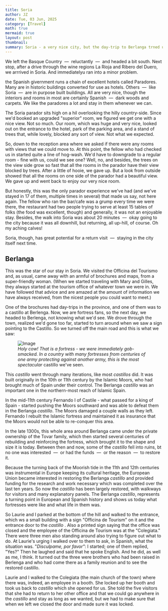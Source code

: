 ```yaml
---
title: Soria
author: JZ
date: Tue, 03 Jun, 2025
category: [Travel]
math: true
mermaid: true
layout: post
thumbnail: 
summary: Soria - a very nice city, but the day-trip to Berlanga trned ups something spectacular.
---  
```

We left the Basque Country &nbsp;&mdash;&nbsp; reluctantly &nbsp;&mdash;&nbsp; and headed a bit south. Next stop, after a drive through the wine regions La Rioja and Ribero del Duero, we arrrived in Soria. And immediatelyu ran into a minor problem.

the Spanish givernment runs a chain of excellent hotels called Paradores. Many are in historic buildings converted for use as hotels. Others &nbsp;&mdash;&nbsp; like Soria &nbsp;&mdash;&nbsp; are in purpose built buildings. All are very nice, though the interiors and rooms in most are certainly Spanish &nbsp;&mdash;&nbsp; dark woods and carpets. We like the paradores a lot and stay in them whenever we can.

The Soria parador sits high on a hil overlooking the hilly country-side. Since we'd booked an upgraded "superior" room, we figured we get one with a nice view. Not so much. Our room, which was huge and very nice, looked out on the entrance to the hotel, park of the parking area, and a stand of trees that, while lovely, blocked any sort of view. Not what we expected.

So, down to the reception area where we asked if there were any rooms with views that we could move to. At this point, the fellow who had checked us in started quite a line of hog-wash. We'd have to downgrade to a regular room - fine with us, could we see one? Well, no, and besides, the trees on the view side grow so fast that all the rooms in the parador have their view blocked by trees. After a little of hooie, we gave up. But a look from outside showed that all the rooms on one side of the parador had a beautiful view. We gave up and went back to enjoy our very nice room.

But honestly, this was the only parador experience we've had (and we've stayed in 17 of them, multiple times in several) that made us say, not here again. The fellow who ran the bar/cafe was a grump every time we were there, the restaurant had two people trying to serve at least 15 tables of folks (the food was excellent, though) and generally, it was not an enjoyable stay. Besides, the walk into Soria was about 20 minutes &nbsp;&mdash;&nbsp; okay going to the city because it was all downhill, but returning, all up-hill, of course. Oh my aching calves!

Soria, though, has great potential for a return visit &nbsp;&mdash;&nbsp; staying in the city itself next time.

<h2>Berlanga</h2>
This was the star of our stay in Soria. We visited the Officina del Tourismo and, as usual, came away with an armful of brochures and maps, from a super-friendly woman. (When we started traveling with Mary and Gilles, they always started at the tourism office of whatever town we were in. We have followed that advice and are amazed at the amount of information we have always received, from the nicest people you could want to meet.)

One of the brochures had day-trips in the province, and one of them was to a castillo at Berlenga. Now, we are fortress fans, so the next day, we headed to Berlenga, not knowing what we'd see. We drove through the town, realized we'd gone too far, started to turn around when we saw a sign pointing to the Castillo. So we turned off the main road and this is what we saw:

<figure class = 'landscape' >
    <img src="{{ "2025/soria/berlanga/DSC06245.jpg" | prepend: site.imageurl | prepend: site.baseurl  }}" alt="Image" />
    <figcaption><em>Holy cow! That is a fortress - we were immediately gob-smacked. In a country with many fortresses from centuries of one army protecting against another army, this is the most spectacular</em> castillo we've seen.</em></figcaption>
</figure>

This <em>castillo</em>  went through many iterations, like most <em>castillos</em>  did. It was built originally in the 10th or 11th century by the Islamic Moors, who had brought much of Spain under their control. The Berlanga <em>castillo</em> was an important one in the northern-most reach of Islamic Spain. 

In the mid-11th century Fernando I of Castile - what passed for a king of Spain - started pushing the Moors southward and was able to defeat them in the Berlanga <em>castillo</em>. The Moors damaged a couple walls as they left. Fernando I rebuilt the Islamic fortress and maintained it as insurance that the Moors would not be able to re-conquer this area.

In the late 1300s, this whole area around Berlanga came under the private ownership of the Tovar family, which then started several centuries of rebuilding and reinforcing the fortress, which brought it to the shape and size it is today. Between then and now, some of the <em>castillo</em> fell into ruins, bt no one was interested &nbsp;&mdash;&nbsp; or had the funds &nbsp;&mdash;&nbsp; or the reason &nbsp;&mdash;&nbsp; to restore it.

Because the turning back of the Moorish tide in the 11th and 12th centuries was instrumental in Europe keeping its cultural heritage, the European Union became interested in restoring the Berlanga <em>castillo</em> and provided funding for the research and work necessary which was completed over the last ten years. So now the <em>castillo</em> has been largely restored, with walkways for visitors and many explanatory panels. The Berlanga <em>castillo</em>, represents a turning point in European and Spanish history and shows us today what fortresses were like and what life in them was.

So Laurie and I parked at the bottom of the hill and walked to the entrance, which ws a small building with a sign "Officina de Tourism" on it and the entrance door to the <em>castillo</em> . Also a printed sign saying that the office was closed and the employee of the Officina de Tourism was at the "Colegiata." There were three men also standing around also trying to figure out what to do. At Laurie's urging I walked over to them to ask, in Spanish, what the situation was. "<em>Disculpame, por favor"</em>: I started; one of them replied, "Yes?" Then he laughed and said that he spoke English. And he did, as well as me, I think. It turned out the three were brothers who had been raised in Berlenga and who had come there as a family reunion and to see the restored castillo.

Laurie and I walked to the Colegiata (the main church of the town) where there was, indeed, an employee in a booth. She locked up her booth and took us back to <em>castillo</em> which she opened for us. She told the five visitors that she had to return to her other office and that we could go anywhere in the <em>castillo</em> and stay as long as we wanted, but we had to make sure that when we left we closed the door and made sure it was locked.

